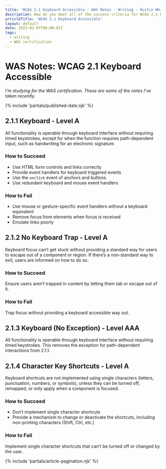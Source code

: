 ```yaml
---
title: 'WCAG 2.1 Keyboard Accessible - WAS Notes - Writing - Dustin Whisman'
description: How do you meet all of the success criteria for WCAG 2.1 Keyboard Accessible?
articleTitle: 'WCAG 2.1 Keyboard Accessible'
layout: default
date: 2023-02-07T00:00:01Z
tags:
  - writing
  - WAS certification
---
```


# WAS Notes: WCAG 2.1 Keyboard Accessible

_I'm studying for the WAS certification. These are some of the notes I've taken recently._

{% include 'partials/published-date.njk' %}

## 2.1.1 Keyboard - Level A

All functionality is operable through keyboard interface without requiring timed keystrokes, except for when the function requires path-dependent input, such as handwriting for an electronic signature.

### How to Succeed

- Use HTML form controls and links correctly
- Provide event handlers for keyboard triggered events
- Use the `onclick` event of anchors and buttons
- Use redundant keyboard and mouse event handlers

### How to Fail

- Use mouse or gesture-specific event handlers without a keyboard equivalent
- Remove focus from elements when focus is received
- Emulate links poorly

## 2.1.2 No Keyboard Trap - Level A

Keyboard focus can’t get stuck without providing a standard way for users to escape out of a component or region. If there’s a non-standard way to exit, users are informed on how to do so.

### How to Succeed

Ensure users aren’t trapped in content by letting them tab or escape out of it.

### How to Fail

Trap focus without providing a keyboard accessible way out.

## 2.1.3 Keyboard (No Exception) - Level AAA

All functionality is operable through keyboard interface without requiring timed keystrokes. This removes the exception for path-dependent interactions from 2.1.1.

## 2.1.4 Character Key Shortcuts - Level A

Keyboard shortcuts are not implemented using single characters (letters, punctuation, numbers, or symbols), unless they can be turned off, remapped, or only apply when a component is focused.

### How to Succeed

- Don’t implement single character shortcuts
- Provide a mechanism to change or deactivate the shortcuts, including non-printing characters (Shift, Ctrl, etc.)

### How to Fail

Implement single character shortcuts that can’t be turned off or changed by the user.

{% include 'partials/article-pagination.njk' %}
